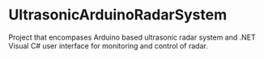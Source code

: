 UltrasonicArduinoRadarSystem
============================

Project that encompases Arduino based ultrasonic radar system and .NET Visual C# user interface for monitoring and control of radar.
